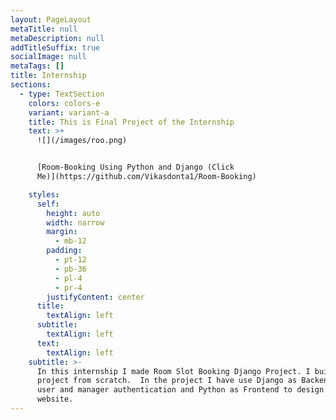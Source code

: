 ```yaml
---
layout: PageLayout
metaTitle: null
metaDescription: null
addTitleSuffix: true
socialImage: null
metaTags: []
title: Internship
sections:
  - type: TextSection
    colors: colors-e
    variant: variant-a
    title: This is Final Project of the Internship
    text: >+
      ![](/images/roo.png)


      [Room-Booking Using Python and Django (Click
      Me)](https://github.com/Vikasdonta1/Room-Booking)

    styles:
      self:
        height: auto
        width: narrow
        margin:
          - mb-12
        padding:
          - pt-12
          - pb-36
          - pl-4
          - pr-4
        justifyContent: center
      title:
        textAlign: left
      subtitle:
        textAlign: left
      text:
        textAlign: left
    subtitle: >-
      In this internship I made Room Slot Booking Django Project. I built this
      project from scratch.  In the project I have use Django as Backend for
      user and manager authentication and Python as Frontend to design the
      website.         
---
```

